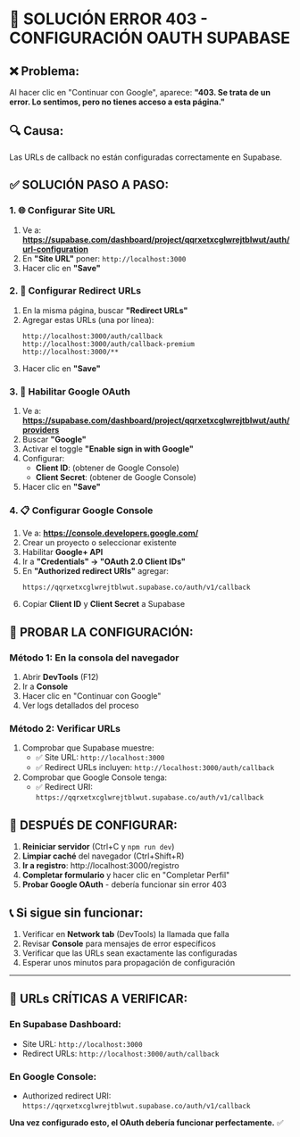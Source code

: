# 🚨 SOLUCIÓN ERROR 403 - CONFIGURACIÓN OAUTH SUPABASE

## ❌ Problema:
Al hacer clic en "Continuar con Google", aparece:
**"403. Se trata de un error. Lo sentimos, pero no tienes acceso a esta página."**

## 🔍 Causa:
Las URLs de callback no están configuradas correctamente en Supabase.

## ✅ SOLUCIÓN PASO A PASO:

### 1. 🌐 Configurar Site URL
1. Ve a: **https://supabase.com/dashboard/project/qqrxetxcglwrejtblwut/auth/url-configuration**
2. En **"Site URL"** poner: `http://localhost:3000`
3. Hacer clic en **"Save"**

### 2. 🔗 Configurar Redirect URLs  
1. En la misma página, buscar **"Redirect URLs"**
2. Agregar estas URLs (una por línea):
   ```
   http://localhost:3000/auth/callback
   http://localhost:3000/auth/callback-premium
   http://localhost:3000/**
   ```
3. Hacer clic en **"Save"**

### 3. 🔐 Habilitar Google OAuth
1. Ve a: **https://supabase.com/dashboard/project/qqrxetxcglwrejtblwut/auth/providers**
2. Buscar **"Google"**
3. Activar el toggle **"Enable sign in with Google"**
4. Configurar:
   - **Client ID**: (obtener de Google Console)
   - **Client Secret**: (obtener de Google Console)
5. Hacer clic en **"Save"**

### 4. 📋 Configurar Google Console
1. Ve a: **https://console.developers.google.com/**
2. Crear un proyecto o seleccionar existente
3. Habilitar **Google+ API**
4. Ir a **"Credentials" → "OAuth 2.0 Client IDs"**
5. En **"Authorized redirect URIs"** agregar:
   ```
   https://qqrxetxcglwrejtblwut.supabase.co/auth/v1/callback
   ```
6. Copiar **Client ID** y **Client Secret** a Supabase

## 🧪 PROBAR LA CONFIGURACIÓN:

### Método 1: En la consola del navegador
1. Abrir **DevTools** (F12)
2. Ir a **Console**  
3. Hacer clic en "Continuar con Google"
4. Ver logs detallados del proceso

### Método 2: Verificar URLs
1. Comprobar que Supabase muestre:
   - ✅ Site URL: `http://localhost:3000`
   - ✅ Redirect URLs incluyen: `http://localhost:3000/auth/callback`
2. Comprobar que Google Console tenga:
   - ✅ Redirect URI: `https://qqrxetxcglwrejtblwut.supabase.co/auth/v1/callback`

## 🔄 DESPUÉS DE CONFIGURAR:

1. **Reiniciar servidor** (Ctrl+C y `npm run dev`)
2. **Limpiar caché** del navegador (Ctrl+Shift+R)
3. **Ir a registro**: http://localhost:3000/registro
4. **Completar formulario** y hacer clic en "Completar Perfil"
5. **Probar Google OAuth** - debería funcionar sin error 403

## 📞 Si sigue sin funcionar:

1. Verificar en **Network tab** (DevTools) la llamada que falla
2. Revisar **Console** para mensajes de error específicos  
3. Verificar que las URLs sean exactamente las configuradas
4. Esperar unos minutos para propagación de configuración

---

## 🎯 URLs CRÍTICAS A VERIFICAR:

### En Supabase Dashboard:
- Site URL: `http://localhost:3000`
- Redirect URLs: `http://localhost:3000/auth/callback`

### En Google Console:
- Authorized redirect URI: `https://qqrxetxcglwrejtblwut.supabase.co/auth/v1/callback`

**Una vez configurado esto, el OAuth debería funcionar perfectamente.** ✅